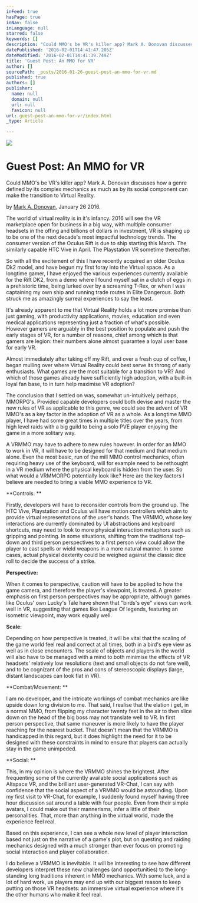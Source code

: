 ```yaml
---
inFeed: true
hasPage: true
inNav: false
inLanguage: null
starred: false
keywords: []
description: "Could MMO's be VR's killer app? Mark A. Donovan discusses how a genre defined by its complex mechanics as much as by its social component can make the transition to Virtual Reality."
datePublished: '2016-02-01T14:41:47.205Z'
dateModified: '2016-02-01T14:41:39.749Z'
title: 'Guest Post: An MMO for VR'
author: []
sourcePath: _posts/2016-01-26-guest-post-an-mmo-for-vr.md
published: true
authors: []
publisher:
  name: null
  domain: null
  url: null
  favicon: null
url: guest-post-an-mmo-for-vr/index.html
_type: Article

---
```

![](https://s3-us-west-2.amazonaws.com/the-grid-img/p/725c07d20299259abf53c6986d3d14e983a134d1.jpg)

# Guest Post: An MMO for VR

Could MMO's be VR's killer app? Mark A. Donovan discusses how a genre defined by its complex mechanics as much as by its social component can make the transition to Virtual Reality.

by [Mark A. Donovan][0], January 26 2016\.

The world of virtual reality is in it's infancy. 2016 will see the VR marketplace open for business in a big way, with multiple consumer headsets in the offing and billions of dollars in investment, VR is shaping up to be one of the next decade's most impactful technology trends. The consumer version of the Oculus Rift is due to ship starting this March. The similarly capable HTC Vive in April. The Playstation VR sometime thereafter. 

So with all the excitement of this I have recently acquired an older Oculus Dk2 model, and have begun my first foray into the Virtual space. As a longtime gamer, I have enjoyed the various experiences currently available for the Rift DK2, from a demo where I found myself sat in a clutch of eggs in a prehistoric time, being lurked over by a screaming T-Rex, or when I was captaining my own ship and running trade routes in Elite Dangerous. Both struck me as amazingly surreal experiences to say the least. 

It's already apparent to me that Virtual Reality holds a lot more promise than just gaming, with productivity applications, movies, education and even medical applications representing just a fraction of what's possible. However gamers are arguably in the best position to populate and push the early stages of VR, for a number of reasons, chief among which is that gamers are legion: their numbers alone almost guarantee a loyal user base for early VR. 

Almost immediately after taking off my Rift, and over a fresh cup of coffee, I began mulling over where Virtual Reality could best serve its throng of early enthusiasts. What games are the most suitable for a transition to VR? And which of those games already have sufficiently high adoption, with a built-in loyal fan base, to in turn help maximise VR adoption? 

The conclusion that I settled on was, somewhat un-intuitively perhaps, MMORPG's. Provided capable developers could both devise and master the new rules of VR as applicable to this genre, we could see the advent of VR MMO's as a key factor in the adoption of VR as a whole. As a longtime MMO player, I have had some great times in multiple titles over the years, from high level raids with a big guild to being a solo PVE player enjoying the game in a more solitary way. 

A VRMMO may have to adhere to new rules however. In order for an MMO to work in VR, it will have to be designed for that medium and that medium alone. Even the most basic, run of the mill MMO control mechanics, often requiring heavy use of the keyboard, will for example need to be rethought in a VR medium where the physical keyboard is hidden from the user. So what would a VRMMORPG potentially look like? Here are the key factors I believe are needed to bring a viable MMO experience to VR. 

**Controls: **

Firstly, developers will have to reconsider controls from the ground up. The HTC Vive, Playstation and Oculus will have motion controllers which aim to provide virtual representations of the user's hands. The VRMMO, whose key interactions are currently dominated by UI abstractions and keyboard shortcuts, may need to look to more physical interaction metaphors such as gripping and pointing. In some situations, shifting from the traditional top-down and third person perspectives to a first person view could allow the player to cast spells or wield weapons in a more natural manner. In some cases, actual physical dexterity could be weighed against the classic dice roll to decide the success of a strike.

**Perspective:**

When it comes to perspective, caution will have to be applied to how the game camera, and therefore the player's viewpoint, is treated. A greater emphasis on first person perspectives may be appropriate, although games like Oculus' own Lucky's Tale have shown that "birds's eye" views can work well in VR, suggesting that games like League Of legends, featuring an isometric viewpoint, may work equally well. 

**Scale:**

Depending on how perspective is treated, it will be vital that the scaling of the game world feel real and correct at all times, both in a bird's eye view as well as in close encounters. The scale of objects and players in the world will also have to be managed with a mind to both minimise the effects of VR headsets' relatively low resolutions (text and small objects do not fare well), and to be cognizant of the pros and cons of stereoscopic displays (large, distant landscapes can look flat in VR). 

**Combat/Movement: **

I am no developer, and the intricate workings of combat mechanics are like upside down long division to me. That said, I realise that the elation i get, in a normal MMO, from flipping my character twenty feet in the air to then slice down on the head of the big boss may not translate well to VR. In first person perspective, that same maneuver is more likely to have the player reaching for the nearest bucket. That doesn't mean that the VRMMO is handicapped in this regard, but it does highlight the need for it to be designed with these constraints in mind to ensure that players can actually stay in the game unimpeded. 

**Social: **

This, in my opinion is where the VRMMO shines the brightest. After frequenting some of the currently available social applications such as Altspace VR, and the brilliant user-generated VR-Chat, I can say with confidence that the social aspect of a VRMMO would be astounding. Upon my first visit to VR-Chat, for example, I suddenly found myself having three hour discussion sat around a table with four people. Even from their simple avatars, I could make out their mannerisms, infer a little of their personalities. That, more than anything in the virtual world, made the experience feel real. 

Based on this experience, I can see a whole new level of player interaction based not just on the narrative of a game's plot, but on questing and raiding mechanics designed with a much stronger than ever focus on promoting social interaction and player collaboration. 

I do believe a VRMMO is inevitable. It will be interesting to see how different developers interpret these new challenges (and opportunities) to the long-standing long traditions inherent in MMO mechanics. With some luck, and a lot of hard work, us players may end up with our biggest reason to keep putting on those VR headsets: an immersive virtual experience where it's the other humans who make it feel real.

[0]: http://twitter.com/MarklarDonovan